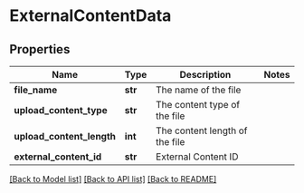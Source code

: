 # ExternalContentData

## Properties
Name | Type | Description | Notes
------------ | ------------- | ------------- | -------------
**file_name** | **str** | The name of the file | 
**upload_content_type** | **str** | The content type of the file | 
**upload_content_length** | **int** | The content length of the file | 
**external_content_id** | **str** | External Content ID | 

[[Back to Model list]](../README.md#documentation-for-models) [[Back to API list]](../README.md#documentation-for-api-endpoints) [[Back to README]](../README.md)


